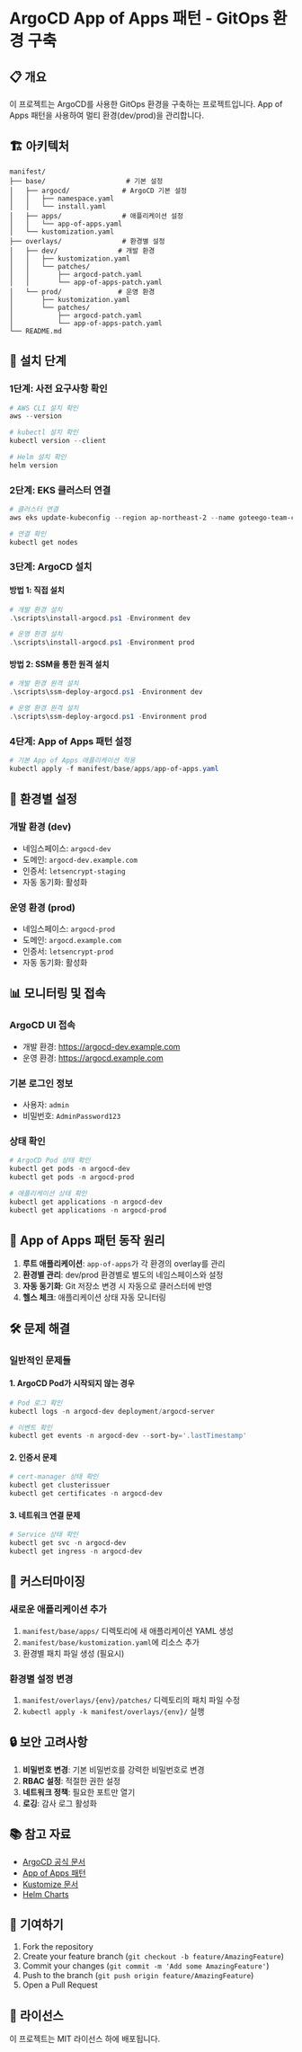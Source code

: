 # ArgoCD App of Apps 패턴 - GitOps 환경 구축

## 📋 개요

이 프로젝트는 ArgoCD를 사용한 GitOps 환경을 구축하는 프로젝트입니다. App of Apps 패턴을 사용하여 멀티 환경(dev/prod)을 관리합니다.

## 🏗️ 아키텍처

```
manifest/
├── base/                    # 기본 설정
│   ├── argocd/             # ArgoCD 기본 설정
│   │   ├── namespace.yaml
│   │   └── install.yaml
│   ├── apps/               # 애플리케이션 설정
│   │   └── app-of-apps.yaml
│   └── kustomization.yaml
├── overlays/               # 환경별 설정
│   ├── dev/               # 개발 환경
│   │   ├── kustomization.yaml
│   │   └── patches/
│   │       ├── argocd-patch.yaml
│   │       └── app-of-apps-patch.yaml
│   └── prod/              # 운영 환경
│       ├── kustomization.yaml
│       └── patches/
│           ├── argocd-patch.yaml
│           └── app-of-apps-patch.yaml
└── README.md
```

## 🚀 설치 단계

### 1단계: 사전 요구사항 확인

```powershell
# AWS CLI 설치 확인
aws --version

# kubectl 설치 확인
kubectl version --client

# Helm 설치 확인
helm version
```

### 2단계: EKS 클러스터 연결

```powershell
# 클러스터 연결
aws eks update-kubeconfig --region ap-northeast-2 --name goteego-team-cluster

# 연결 확인
kubectl get nodes
```

### 3단계: ArgoCD 설치

#### 방법 1: 직접 설치
```powershell
# 개발 환경 설치
.\scripts\install-argocd.ps1 -Environment dev

# 운영 환경 설치
.\scripts\install-argocd.ps1 -Environment prod
```

#### 방법 2: SSM을 통한 원격 설치
```powershell
# 개발 환경 원격 설치
.\scripts\ssm-deploy-argocd.ps1 -Environment dev

# 운영 환경 원격 설치
.\scripts\ssm-deploy-argocd.ps1 -Environment prod
```

### 4단계: App of Apps 패턴 설정

```powershell
# 기본 App of Apps 애플리케이션 적용
kubectl apply -f manifest/base/apps/app-of-apps.yaml
```

## 🔧 환경별 설정

### 개발 환경 (dev)
- 네임스페이스: `argocd-dev`
- 도메인: `argocd-dev.example.com`
- 인증서: `letsencrypt-staging`
- 자동 동기화: 활성화

### 운영 환경 (prod)
- 네임스페이스: `argocd-prod`
- 도메인: `argocd.example.com`
- 인증서: `letsencrypt-prod`
- 자동 동기화: 활성화

## 📊 모니터링 및 접속

### ArgoCD UI 접속
- 개발 환경: https://argocd-dev.example.com
- 운영 환경: https://argocd.example.com

### 기본 로그인 정보
- 사용자: `admin`
- 비밀번호: `AdminPassword123`

### 상태 확인
```powershell
# ArgoCD Pod 상태 확인
kubectl get pods -n argocd-dev
kubectl get pods -n argocd-prod

# 애플리케이션 상태 확인
kubectl get applications -n argocd-dev
kubectl get applications -n argocd-prod
```

## 🔄 App of Apps 패턴 동작 원리

1. **루트 애플리케이션**: `app-of-apps`가 각 환경의 overlay를 관리
2. **환경별 관리**: dev/prod 환경별로 별도의 네임스페이스와 설정
3. **자동 동기화**: Git 저장소 변경 시 자동으로 클러스터에 반영
4. **헬스 체크**: 애플리케이션 상태 자동 모니터링

## 🛠️ 문제 해결

### 일반적인 문제들

#### 1. ArgoCD Pod가 시작되지 않는 경우
```powershell
# Pod 로그 확인
kubectl logs -n argocd-dev deployment/argocd-server

# 이벤트 확인
kubectl get events -n argocd-dev --sort-by='.lastTimestamp'
```

#### 2. 인증서 문제
```powershell
# cert-manager 상태 확인
kubectl get clusterissuer
kubectl get certificates -n argocd-dev
```

#### 3. 네트워크 연결 문제
```powershell
# Service 상태 확인
kubectl get svc -n argocd-dev
kubectl get ingress -n argocd-dev
```

## 📝 커스터마이징

### 새로운 애플리케이션 추가

1. `manifest/base/apps/` 디렉토리에 새 애플리케이션 YAML 생성
2. `manifest/base/kustomization.yaml`에 리소스 추가
3. 환경별 패치 파일 생성 (필요시)

### 환경별 설정 변경

1. `manifest/overlays/{env}/patches/` 디렉토리의 패치 파일 수정
2. `kubectl apply -k manifest/overlays/{env}/` 실행

## 🔒 보안 고려사항

1. **비밀번호 변경**: 기본 비밀번호를 강력한 비밀번호로 변경
2. **RBAC 설정**: 적절한 권한 설정
3. **네트워크 정책**: 필요한 포트만 열기
4. **로깅**: 감사 로그 활성화

## 📚 참고 자료

- [ArgoCD 공식 문서](https://argo-cd.readthedocs.io/)
- [App of Apps 패턴](https://argoproj.github.io/argo-cd/operator-manual/cluster-bootstrapping/)
- [Kustomize 문서](https://kustomize.io/)
- [Helm Charts](https://helm.sh/docs/)

## 🤝 기여하기

1. Fork the repository
2. Create your feature branch (`git checkout -b feature/AmazingFeature`)
3. Commit your changes (`git commit -m 'Add some AmazingFeature'`)
4. Push to the branch (`git push origin feature/AmazingFeature`)
5. Open a Pull Request

## 📄 라이선스

이 프로젝트는 MIT 라이선스 하에 배포됩니다. 